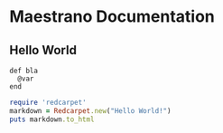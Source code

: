 Maestrano Documentation
=======================

Hello World
-----------

    def bla
      @var
    end

```ruby
require 'redcarpet'
markdown = Redcarpet.new("Hello World!")
puts markdown.to_html
```
